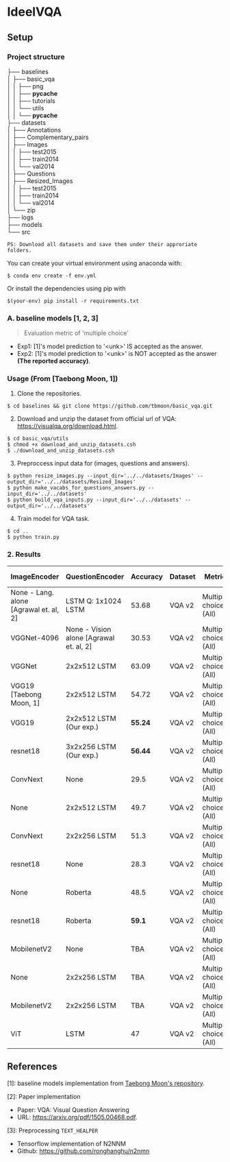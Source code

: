 # IdeelVQA

## Setup
### Project structure 

├── baselines\
│   ├── basic_vqa\
│   │   ├── png\
│   │   ├── __pycache__\
│   │   ├── tutorials\
│   │   └── utils\
│   │       └── __pycache__\
├── datasets\
│   ├── Annotations\
│   ├── Complementary_pairs\
│   ├── Images\
│   │   ├── test2015\
│   │   ├── train2014\
│   │   └── val2014\
│   ├── Questions\
│   ├── Resized_Images\
│   │   ├── test2015\
│   │   ├── train2014\
│   │   └── val2014\
│   └── zip\
├── logs\
├── models\
└── src

`PS: Download all datasets and save them under their approriate folders.`

You can create your virtual environment using anaconda with:
```
$ conda env create -f env.yml
```
Or install the dependencies using pip with
```
$(your-env) pip install -r requirements.txt
```
### A. baseline models [1, 2, 3]
> Evaluation metric of 'multiple choice'
- Exp1: [1]'s model prediction to '\<unk\>' IS accepted as the answer.
- Exp2: [1]'s model prediction to '\<unk\>' is NOT accepted as the answer **(The reported accuracy)**.
### Usage (From [Taebong Moon, 1])

1. Clone the repositories.
```
$ cd baselines && git clone https://github.com/tbmoon/basic_vqa.git
```
2. Download and unzip the dataset from official url of VQA: https://visualqa.org/download.html.
```
$ cd basic_vqa/utils
$ chmod +x download_and_unzip_datasets.csh
$ ./download_and_unzip_datasets.csh
```
3. Preproccess input data for (images, questions and answers).
```
$ python resize_images.py --input_dir='../../datasets/Images' --output_dir='../../datasets/Resized_Images'  
$ python make_vacabs_for_questions_answers.py --input_dir='../../datasets'
$ python build_vqa_inputs.py --input_dir='../../datasets' --output_dir='../../datasets'
```

4. Train model for VQA task.
```
$ cd ..
$ python train.py
```

### 2. Results
<div>
<center>

| ImageEncoder | QuestionEncoder | Accuracy | Dataset |  Metric | # Epochs |
|--------------|-----------------|------| ------- | ------ | ---- |
| None - Lang. alone [Agrawal et. al, 2] |LSTM Q: 1x1024 LSTM | 53.68 | VQA v2 | Multiple choice (All)| - |
| VGGNet-4096|None - Vision alone [Agrawal et. al, 2] | 30.53 | VQA v2 |  Multiple choice (All)| - |
| VGGNet | 2x2x512 LSTM| 63.09 | VQA v2 |  Multiple choice (All)| - |
| VGG19 [Taebong Moon, 1]| 2x2x512 LSTM| 54.72 | VQA v2 | Multiple choice (All) | 30 |
| VGG19| 2x2x512 LSTM (Our exp.)| **55.24** | VQA v2 | Multiple choice (All) | 10 |
| resnet18| 3x2x256 LSTM (Our exp.)| **56.44** | VQA v2 | Multiple choice (All) | 25 |
| ConvNext| None| 29.5 | VQA v2 | Multiple choice (All) | 30 |
| None| 2x2x512 LSTM| 49.7 | VQA v2 | Multiple choice (All) | 30 |
| ConvNext| 2x2x256 LSTM| 51.3 | VQA v2 | Multiple choice (All) | 30 |
| resnet18| None| 28.3 | VQA v2 | Multiple choice (All) | 30 |
| None| Roberta| 48.5 | VQA v2 | Multiple choice (All) | 30 |
| resnet18| Roberta| **59.1** | VQA v2 | Multiple choice (All) | 30 |
| MobilenetV2| None| TBA | VQA v2 | Multiple choice (All) | 30 |
| None| 2x2x256 LSTM| TBA | VQA v2 | Multiple choice (All) | 30 |
| MobilenetV2| 2x2x256 LSTM| TBA | VQA v2 | Multiple choice (All) | 30 |
| ViT| LSTM| 47 | VQA v2 | Multiple choice (All) | 30 |

</center>
</div>

## References
[1]: baseline models implementation from [Taebong Moon's repository](https://github.com/tbmoon/basic_vqa).

[2]: Paper implementation
 - Paper: VQA: Visual Question Answering
 - URL: https://arxiv.org/pdf/1505.00468.pdf.

[3]: Preprocessing `TEXT_HEALPER`
 - Tensorflow implementation of N2NNM
 - Github: https://github.com/ronghanghu/n2nmn
